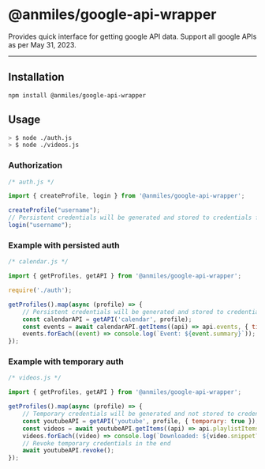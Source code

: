 # @anmiles/google-api-wrapper

Provides quick interface for getting google API data. Support all google APIs as per May 31, 2023.

----

## Installation

`npm install @anmiles/google-api-wrapper`

## Usage

``` bash
> $ node ./auth.js
> $ node ./videos.js
```

### Authorization
``` js
/* auth.js */

import { createProfile, login } from '@anmiles/google-api-wrapper';

createProfile("username");
// Persistent credentials will be generated and stored to credentials file.
login("username");

```

### Example with persisted auth
``` js
/* calendar.js */

import { getProfiles, getAPI } from '@anmiles/google-api-wrapper';

require('./auth');

getProfiles().map(async (profile) => {
	// Persistent credentials will be generated and stored to credentials file.
	const calendarAPI = getAPI('calendar', profile);
	const events = await calendarAPI.getItems((api) => api.events, { timeMax: new Date().toISOString() });
	events.forEach((event) => console.log(`Event: ${event.summary}`));
});

```

### Example with temporary auth
``` js
/* videos.js */

import { getProfiles, getAPI } from '@anmiles/google-api-wrapper';

getProfiles().map(async (profile) => {
	// Temporary credentials will be generated and not stored to credentials file
	const youtubeAPI = getAPI('youtube', profile, { temporary: true });
	const videos = await youtubeAPI.getItems((api) => api.playlistItems, { playlistId : 'LL', part : [ 'snippet' ], maxResults : 50 });
	videos.forEach((video) => console.log(`Downloaded: ${video.snippet?.title}`));
	// Revoke temporary credentials in the end
	await youtubeAPI.revoke();
});

```
